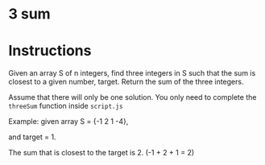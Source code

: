 # 3 sum


# Instructions 

Given an array S of n integers, find three integers in S such that the sum is closest to a given number, target.
Return the sum of the three integers.

Assume that there will only be one solution.
You only need to complete the `threeSum` function inside `script.js`

Example:
given array S = {-1 2 1 -4},

and target = 1.

The sum that is closest to the target is 2. (-1 + 2 + 1 = 2)
